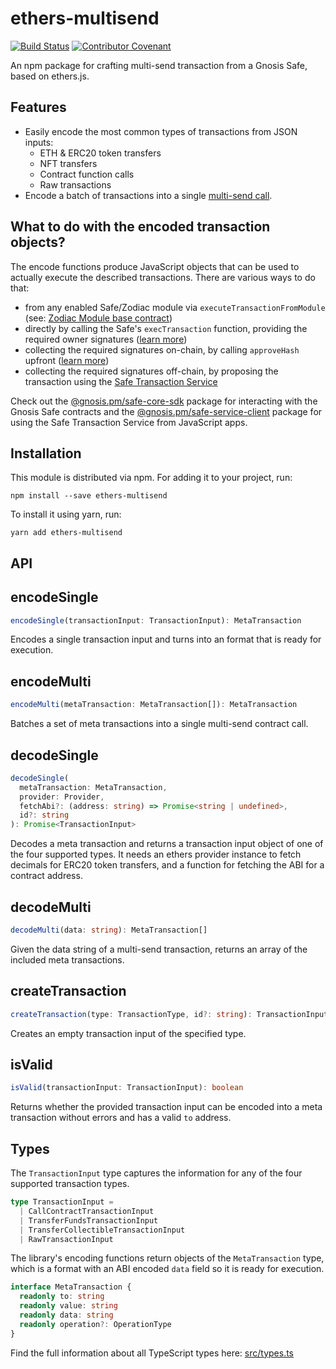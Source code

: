 # ethers-multisend

[![Build Status](https://github.com/gnosis/ethers-multisend/workflows/ci.yml/badge.svg?branch=master)](https://github.com/gnosis/ethers-multisend/actions?branch=master)
[![Contributor Covenant](https://img.shields.io/badge/Contributor%20Covenant-2.1-4baaaa.svg)](https://github.com/gnosis/CODE_OF_CONDUCT)

An npm package for crafting multi-send transaction from a Gnosis Safe, based on ethers.js.

## Features

- Easily encode the most common types of transactions from JSON inputs:
  - ETH & ERC20 token transfers
  - NFT transfers
  - Contract function calls
  - Raw transactions
- Encode a batch of transactions into a single [multi-send call](https://github.com/gnosis/safe-contracts/blob/main/contracts/libraries/MultiSend.sol).

## What to do with the encoded transaction objects?

The encode functions produce JavaScript objects that can be used to actually execute the described transactions.
There are various ways to do that:

- from any enabled Safe/Zodiac module via `executeTransactionFromModule` (see: [Zodiac Module base contract](https://github.com/gnosis/zodiac/blob/master/contracts/core/Module.sol#L43))
- directly by calling the Safe's `execTransaction` function, providing the required owner signatures ([learn more](https://docs.gnosis.io/safe/docs/contracts_tx_execution/))
- collecting the required signatures on-chain, by calling `approveHash` upfront ([learn more](https://docs.gnosis.io/safe/docs/contracts_tx_execution/#on-chain-approvals))
- collecting the required signatures off-chain, by proposing the transaction using the [Safe Transaction Service](https://docs.gnosis.io/safe/docs/tutorial_tx_service_initiate_sign/)

Check out the [@gnosis.pm/safe-core-sdk](https://github.com/gnosis/safe-core-sdk/tree/main/packages/safe-core-sdk) package for interacting with the Gnosis Safe contracts and the [@gnosis.pm/safe-service-client](https://github.com/gnosis/safe-core-sdk/tree/main/packages/safe-service-client) package for using the Safe Transaction Service from JavaScript apps.

## Installation

This module is distributed via npm. For adding it to your project, run:

```
npm install --save ethers-multisend
```

To install it using yarn, run:

```
yarn add ethers-multisend
```

## API

## encodeSingle

```ts
encodeSingle(transactionInput: TransactionInput): MetaTransaction
```

Encodes a single transaction input and turns into an format that is ready for execution.

## encodeMulti

```ts
encodeMulti(metaTransaction: MetaTransaction[]): MetaTransaction
```

Batches a set of meta transactions into a single multi-send contract call.

## decodeSingle

```ts
decodeSingle(
  metaTransaction: MetaTransaction,
  provider: Provider,
  fetchAbi?: (address: string) => Promise<string | undefined>,
  id?: string
): Promise<TransactionInput>
```

Decodes a meta transaction and returns a transaction input object of one of the four supported types.
It needs an ethers provider instance to fetch decimals for ERC20 token transfers, and a function for fetching the ABI for a contract address.

## decodeMulti

```ts
decodeMulti(data: string): MetaTransaction[]
```

Given the data string of a multi-send transaction, returns an array of the included meta transactions.

## createTransaction

```ts
createTransaction(type: TransactionType, id?: string): TransactionInput
```

Creates an empty transaction input of the specified type.

## isValid

```ts
isValid(transactionInput: TransactionInput): boolean
```

Returns whether the provided transaction input can be encoded into a meta transaction without errors and has a valid `to` address.

## Types

The `TransactionInput` type captures the information for any of the four supported transaction types.

```ts
type TransactionInput =
  | CallContractTransactionInput
  | TransferFundsTransactionInput
  | TransferCollectibleTransactionInput
  | RawTransactionInput
```

The library's encoding functions return objects of the `MetaTransaction` type, which is a format with an ABI encoded `data` field so it is ready for execution.

```ts
interface MetaTransaction {
  readonly to: string
  readonly value: string
  readonly data: string
  readonly operation?: OperationType
}
```

Find the full information about all TypeScript types here: [src/types.ts](src/types.ts)

